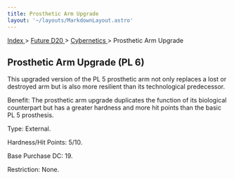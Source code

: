 ```yaml
---
title: Prosthetic Arm Upgrade
layout: '~/layouts/MarkdownLayout.astro'
---
```


[ Index ](/) > [ Future D20 ](/future.d20.srd) > [ Cybernetics ](/future.d20.srd/cybernetics) > Prosthetic Arm Upgrade

##  Prosthetic Arm Upgrade (PL 6)

This upgraded version of the PL 5 prosthetic arm not only replaces a lost or
destroyed arm but is also more resilient than its technological predecessor.

Benefit: The prosthetic arm upgrade duplicates the function of its biological
counterpart but has a greater hardness and more hit points than the basic PL 5
prosthesis.

Type: External.

Hardness/Hit Points: 5/10.

Base Purchase DC: 19.

Restriction: None.

